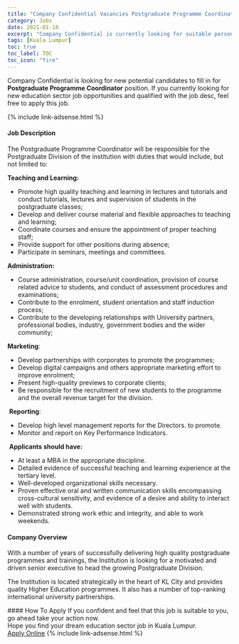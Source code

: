 ```yaml
---
title: "Company Confidential Vacancies Postgraduate Programme Coordinator" 
category: Jobs 
date: 2021-01-18 
excerpt: "Company Confidential is currently looking for suitable person to fill in the Postgraduate Programme Coordinator which positioned at Kuala Lumpur" 
tags: [Kuala Lumpur] 
toc: true 
toc_label: TOC 
toc_icon: "fire" 
--- 
```


<p>Company Confidential is looking for new potential candidates to fill in for <b>Postgraduate Programme Coordinator</b> position. If you currently looking for new education sector job opportunities and qualified with the job desc, feel free to apply this job.
</p>{% include link-adsense.html %} 
 <div><div><h4>Job Description</h4></div><div><div><span><div><p>The Postgraduate Programme Coordinator will be responsible for the Postgraduate Division of the institution with duties that would include, but not limited to:</p><p><strong>Teaching and Learning:</strong></p><ul><li>Promote high quality teaching and learning in lectures and tutorials and conduct tutorials, lectures and supervision of students in the postgraduate classes;</li><li>Develop and deliver course material and flexible approaches to teaching and learning;</li><li>Coordinate courses and ensure the appointment of proper teaching staff;</li><li>Provide support for other positions during absence;</li><li>Participate in seminars, meetings and committees.</li></ul><p><strong>Administration:</strong></p><ul><li>Course administration, course/unit coordination, provision of course related advice to students, and conduct of assessment procedures and examinations;</li><li>Contribute to the enrolment, student orientation and staff induction process;</li><li>Contribute to the developing relationships with University partners, professional bodies, industry, government bodies and the wider community;</li></ul><p><strong>Marketing</strong>:</p><ul><li>Develop partnerships with corporates to promote the programmes;</li><li>Develop digital campaigns and others appropriate marketing effort to improve enrolment;</li><li>Present high-quality previews to corporate clients;</li><li>Be responsible for the recruitment of new students to the programme and the overall revenue target for the division.</li></ul><p>&#160;<strong>Reporting</strong>:</p><ul><li>Develop high level management reports for the Directors. to promote.</li><li>Monitor and report on Key Performance Indicators.</li></ul><p>&#160;<strong>Applicants should have:</strong></p><ul><li>At least a MBA in the appropriate discipline.</li><li>Detailed evidence of successful teaching and learning experience at the tertiary level.</li><li>Well-developed organizational skills necessary.</li><li>Proven effective oral and written communication skills encompassing cross-cultural sensitivity, and evidence of a desire and ability to interact well with students.</li><li>Demonstrated strong work ethic and integrity, and able to work weekends.</li></ul></div></span></div></div></div> 
<div><div><h4>Company Overview</h4></div><div><div><span><div><p>With a number of years of successfully delivering high quality postgraduate programmes and trainings, the Institution is looking for a motivated and driven senior executive to head the growing Postgraduate Division.</p><p>The Institution is located strategically in the heart of KL City and provides quality Higher Education programmes. It also has a number of top-ranking international university partnerships.</p></div></span></div></div></div> 
#### How To Apply 
If you confident and feel that this job is suitable to you, go ahead take your action now. <br/> 
Hope you find your dream education sector job in Kuala Lumpur. <br/> 
<a href="https://www.jobstreet.com.my/en/job/postgraduate-programme-coordinator-4465192?jobId=jobstreet-my-job-4465192&sectionRank=15&token=0~78f8e707-5725-4527-b390-8a5cb49e5a8d&fr=SRP%20View%20In%20New%20Ta" class="btn btn--info" target="_blank" rel="nofollow noopenner">Apply Online</a> 
{% include link-adsense.html %} 